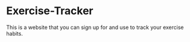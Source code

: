 # Exercise-Tracker
This is a website that you can sign up for and use to track your exercise habits.
